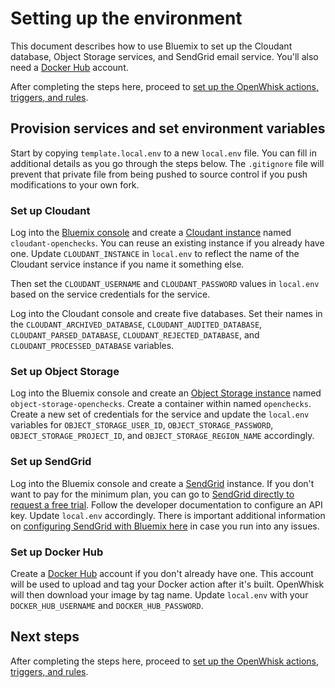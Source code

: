 # Setting up the environment

This document describes how to use Bluemix to set up the Cloudant database, Object Storage services, and SendGrid email service. You'll also need a [Docker Hub](https://hub.docker.com/) account.

After completing the steps here, proceed to [set up the OpenWhisk actions, triggers, and rules](OPENWHISK.md).

## Provision services and set environment variables

Start by copying `template.local.env` to a new `local.env` file. You can fill in additional details as you go through the steps below. The `.gitignore` file will prevent that private file from being pushed to source control if you push modifications to your own fork.

### Set up Cloudant

Log into the [Bluemix console](https://console.ng.bluemix.net/) and create a [Cloudant instance](https://console.ng.bluemix.net/catalog/services/cloudant-nosql-db/?taxonomyNavigation=services&env_id=ibm:yp:us-south) named `cloudant-openchecks`. You can reuse an existing instance if you already have one. Update `CLOUDANT_INSTANCE` in `local.env` to reflect the name of the Cloudant service instance if you name it something else.

Then set the `CLOUDANT_USERNAME` and `CLOUDANT_PASSWORD` values in `local.env` based on the service credentials for the service.

Log into the Cloudant console and create five databases. Set their names in the `CLOUDANT_ARCHIVED_DATABASE`, `CLOUDANT_AUDITED_DATABASE`, `CLOUDANT_PARSED_DATABASE`, `CLOUDANT_REJECTED_DATABASE`, and `CLOUDANT_PROCESSED_DATABASE` variables.

### Set up Object Storage

Log into the Bluemix console and create an [Object Storage instance](https://console.ng.bluemix.net/catalog/services/object-storage?env_id=ibm:yp:us-south&taxonomyNavigation=services) named `object-storage-openchecks`. Create a container within named `openchecks`. Create a new set of credentials for the service and update the `local.env` variables for `OBJECT_STORAGE_USER_ID`, `OBJECT_STORAGE_PASSWORD`, `OBJECT_STORAGE_PROJECT_ID`, and `OBJECT_STORAGE_REGION_NAME` accordingly.

### Set up SendGrid

Log into the Bluemix console and create a [SendGrid](https://console.ng.bluemix.net/catalog/services/sendgrid/?taxonomyNavigation=services) instance. If you don't want to pay for the minimum plan, you can go to [SendGrid directly to request a free trial](http://sendgrid.com/). Follow the developer documentation to configure an API key. Update `local.env` accordingly. There is important additional information on [configuring SendGrid with Bluemix here](https://www.ibm.com/blogs/bluemix/2016/12/using-sendgrid-easy-sending-email/) in case you run into any issues.

### Set up Docker Hub

Create a [Docker Hub](https://hub.docker.com/) account if you don't already have one. This account will be used to upload and tag your Docker action after it's built. OpenWhisk will then download your image by tag name. Update `local.env` with your `DOCKER_HUB_USERNAME` and `DOCKER_HUB_PASSWORD`.

## Next steps

After completing the steps here, proceed to [set up the OpenWhisk actions, triggers, and rules](OPENWHISK.md).
